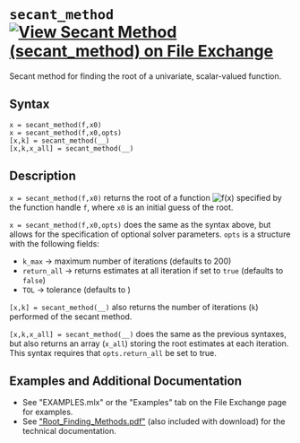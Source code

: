 # `secant_method` [![View Secant Method (secant_method) on File Exchange](https://www.mathworks.com/matlabcentral/images/matlab-file-exchange.svg)](https://www.mathworks.com/matlabcentral/fileexchange/85745-secant-method-secant_method)

Secant method for finding the root of a univariate, scalar-valued function.


## Syntax

`x = secant_method(f,x0)`\
`x = secant_method(f,x0,opts)`\
`[x,k] = secant_method(__)`\
`[x,k,x_all] = secant_method(__)`


## Description

`x = secant_method(f,x0)` returns the root of a function <img src="https://latex.codecogs.com/svg.latex?\inline&space;f(x)" title="f(x)" /> specified by the function handle `f`, where `x0` is an initial guess of the root.

`x = secant_method(f,x0,opts)` does the same as the syntax above, but allows for the specification of optional solver parameters. `opts` is a structure with the following fields:
   - `k_max` &rightarrow; maximum number of iterations (defaults to 200)
   - `return_all` &rightarrow; returns estimates at all iteration if set to `true` (defaults to `false`)
   - `TOL` &rightarrow; tolerance (defaults to <img src="https://latex.codecogs.com/svg.latex?\inline&space;10^{-10}" title="" />)

`[x,k] = secant_method(__)` also returns the number of iterations (`k`) performed of the secant method.

`[x,k,x_all] = secant_method(__)` does the same as the previous syntaxes, but also returns an array (`x_all`) storing the root estimates at each iteration. This syntax requires that `opts.return_all` be set to true.


## Examples and Additional Documentation

   - See "EXAMPLES.mlx" or the "Examples" tab on the File Exchange page for examples. 
   - See ["Root_Finding_Methods.pdf"](https://tamaskis.github.io/documentation/Root_Finding_Methods.pdf) (also included with download) for the technical documentation.
